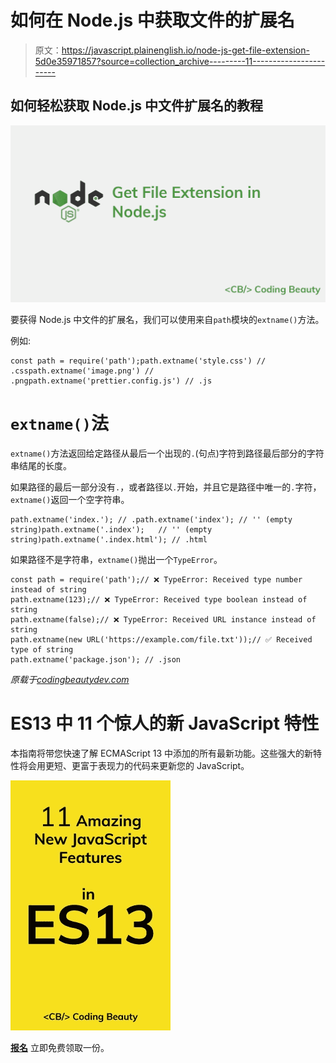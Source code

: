 # 如何在 Node.js 中获取文件的扩展名

> 原文：<https://javascript.plainenglish.io/node-js-get-file-extension-5d0e35971857?source=collection_archive---------11----------------------->

## 如何轻松获取 Node.js 中文件扩展名的教程

![](img/f8940f1d59b91d0f7658eed9aff890d7.png)

要获得 Node.js 中文件的扩展名，我们可以使用来自`path`模块的`extname()`方法。

例如:

```
const path = require('path');path.extname('style.css') // .csspath.extname('image.png') // .pngpath.extname('prettier.config.js') // .js
```

# `extname()`法

`extname()`方法返回给定路径从最后一个出现的`.`(句点)字符到路径最后部分的字符串结尾的长度。

如果路径的最后一部分没有`.`，或者路径以`.`开始，并且它是路径中唯一的`.`字符，`extname()`返回一个空字符串。

```
path.extname('index.'); // .path.extname('index'); // '' (empty string)path.extname('.index');   // '' (empty string)path.extname('.index.html'); // .html
```

如果路径不是字符串，`extname()`抛出一个`TypeError`。

```
const path = require('path');// ❌ TypeError: Received type number instead of string
path.extname(123);// ❌ TypeError: Received type boolean instead of string
path.extname(false);// ❌ TypeError: Received URL instance instead of string
path.extname(new URL('https://example.com/file.txt'));// ✅ Received type of string
path.extname('package.json'); // .json
```

*原载于*[*codingbeautydev.com*](https://cbdev.link/fd2333)

# ES13 中 11 个惊人的新 JavaScript 特性

本指南将带您快速了解 ECMAScript 13 中添加的所有最新功能。这些强大的新特性将会用更短、更富于表现力的代码来更新您的 JavaScript。

![](img/75a56482761ab63cfc081ad691d70d61.png)

[**报名**](https://cbdev.link/900477) 立即免费领取一份。